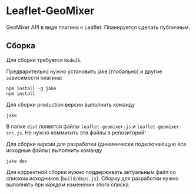 Leaflet-GeoMixer
================

GeoMixer API в виде плагина к Leaflet. Планируется сделать публичным.

Сборка
------

Для сборки требуется `NodeJS`.

Предварительно нужно установить jake (глобально) и другие зависимости плагина:
```
npm install -g jake
npm install
```

Для сборки production версии выполнить команду
```
jake
```

В папке `dist` появятся файлы `leaflet-geomixer.js` и `leaflet-geomixer-src.js`. Не нужно коммитить эти файлы в репозиторий!

Для сборки версии для разработки (динамически подключающую все исходные файлы) выполнить команду

```
jake dev
```

Для корректной сборки нужно поддерживать актуальным файл со списком исходников (`build/deps.js`). Сборку для разработки нужно выполнять при каждом изменении этого списка.